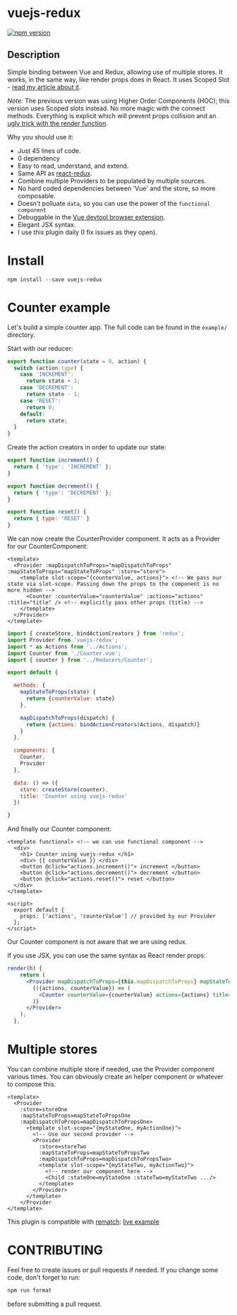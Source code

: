 # vuejs-redux
[![npm version](https://badge.fury.io/js/vuejs-redux.svg)](https://badge.fury.io/js/vuejs-redux)

## Description

Simple binding between Vue and Redux, allowing use of multiple stores.
It works, in the same way, like render props does in React. It uses Scoped Slot - [read my article about it](https://medium.com/@titouan.creach_44544/emulate-render-props-in-vuejs-c14086dc8dfa).

*Note:*
The previous version was using Higher Order Components (HOC); this version uses Scoped slots instead.
No more magic with the connect methods. Everything is explicit which will prevent props collision
and an [ugly trick with the render function](https://github.com/vuejs/vue/issues/6201).


Why you should use it:

  - Just 45 lines of code.
  - 0 dependency
  - Easy to read, understand, and extend.
  - Same API as [react-redux](https://github.com/reactjs/react-redux).
  - Combine multiple Providers to be populated by multiple sources.
  - No hard coded dependencies between 'Vue' and the store, so more composable.
  - Doesn't polluate `data`, so you can use the power of the `functional component`
  - Debuggable in the [Vue devtool browser extension](https://github.com/vuejs/vue-devtools).
  - Elegant JSX syntax.
  - I use this plugin daily (I fix issues as they open).

# Install

  ```
  npm install --save vuejs-redux
  ```

# Counter example

Let's build a simple counter app. The full code can be found in the `example/` directory.

Start with our reducer:

```javascript
export function counter(state = 0, action) {
  switch (action.type) {
    case 'INCREMENT':
      return state + 1;
    case 'DECREMENT':
      return state - 1;
    case 'RESET':
      return 0;
    default:
      return state;
  }
}
```

Create the action creators in order to update our state:

```javascript
export function increment() {
  return { 'type': 'INCREMENT' };
}

export function decrement() {
  return { 'type': 'DECREMENT' };
}

export function reset() {
  return { type: 'RESET' }
}
```


We can now create the CounterProvider component. It acts as a Provider for our CounterComponent:


```vue
<template>
  <Provider :mapDispatchToProps="mapDispatchToProps" :mapStateToProps="mapStateToProps" :store="store">
    <template slot-scope="{counterValue, actions}"> <!-- We pass our state via slot-scope. Passing down the props to the component is no more hidden -->
      <Counter :counterValue="counterValue" :actions="actions" :title="title" /> <!-- explicitly pass other props (title) -->
    </template>
  </Provider>
</template>
```

```javascript
import { createStore, bindActionCreators } from 'redux';
import Provider from 'vuejs-redux';
import * as Actions from '../Actions';
import Counter from './Counter.vue';
import { counter } from '../Reducers/Counter';

export default {

  methods: {
    mapStateToProps(state) {
      return {counterValue: state}
    },

    mapDispatchToProps(dispatch) {
      return {actions: bindActionCreators(Actions, dispatch)}
    }
  },

  components: {
    Counter,
    Provider
  },

  data: () => ({
    store: createStore(counter),
    title: 'Counter using vuejs-redux'
  })

}
```

And finally our Counter component:

```vue
<template functional> <!-- we can use functional component -->
  <div>
    <h1> Counter using vuejs-redux </h1>
    <div> {{ counterValue }} </div>
    <button @click="actions.increment()"> increment </button>
    <button @click="actions.decrement()"> decrement </button>
    <button @click="actions.reset()"> reset </button>
  </div>
</template>

<script>
  export default {
    props: ['actions', 'counterValue'] // provided by our Provider
  };
</script>
```

Our Counter component is not aware that we are using redux.

If you use JSX, you can use the same syntax as React render props:

```jsx
render(h) {
    return (
      <Provider mapDispatchToProps={this.mapDispatchToProps} mapStateToProps={this.mapStateToProps} store={this.store}>
        {({actions, counterValue}) => (
          <Counter counterValue={counterValue} actions={actions} title={this.title} />
        )}
      </Provider>
    );
  },
```

# Multiple stores

You can combine multiple store if needed, use the Provider component various times.
You can obviously create an helper component or whatever to compose this.

```vue
<template>
  <Provider
    :store=storeOne
    :mapStateToProps=mapStateToPropsOne
    :mapDispatchToProps=mapDispatchToPropsOne>
      <template slot-scope="{myStateOne, myActionOne}">
        <!-- Use our second provider -->
        <Provider
          :store=storeTwo
          :mapStateToProps=mapStateToPropsTwo
          :mapDispatchToProps=mapDispatchToPropsTwo>
          <template slot-scope="{myStateTwo, myActionTwo}">
            <!-- render our component here -->
            <Child :stateOne=myStateOne :stateTwo=myStateTwo .../>
          </template>
        </Provider>
      </template>
    </Provider
</template>
```

This plugin is compatible with [rematch](https://github.com/rematch/rematch): [live example](https://codesandbox.io/s/n3373olqo0)

# CONTRIBUTING

Feel free to create issues or pull requests if needed.
If you change some code, don't forget to run:
```bash
npm run format
```
before submitting a pull request.


